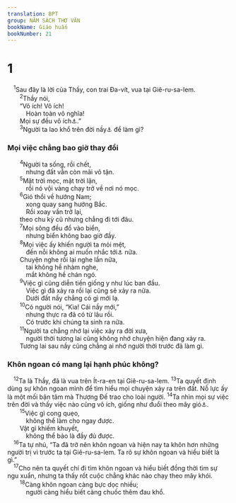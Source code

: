 ```yaml
---
translation: BPT
group: NĂM SÁCH THƠ VĂN
bookName: Giáo huấn 
bookNumber: 21
---
```


<div class="title"><h1>1</h1></div>
<span class="verse tr_1_1"> <sup>1</sup>Sau đây là lời của Thầy, con trai Đa-vít, vua tại Giê-ru-sa-lem.<br/></span>
<span class="verse tr_1_2">  <sup>2</sup>Thầy nói,<br/>  “Vô ích! Vô ích!<br/>   Hoàn toàn vô nghĩa!<br/>  Mọi sự đều vô ích<a data-toggle="tooltip" data-placement="bottom" title="Nguyên văn Hê-bơ-rơ là “hơi nước hay hơi thở.” Nghĩa là “những gì trống rỗng, vô dụng, hay phí thì giờ.”">⚓</a>.”<br/></span>
<span class="verse tr_1_3">  <sup>3</sup>Người ta lao khổ trên đời nầy<a data-toggle="tooltip" data-placement="bottom" title="Nguyên văn, “ở dưới mặt trời.” Xem các câu 9, 13.">⚓</a> để làm gì?<br/></span>
<div class="title"><h3>Mọi việc chẳng bao giờ thay đổi</h3></div>
<span class="verse tr_1_4">  <sup>4</sup>Người ta sống, rồi chết,<br/>   nhưng đất vẫn còn mãi vô tận.<br/></span>
<span class="verse tr_1_5">  <sup>5</sup>Mặt trời mọc, mặt trời lặn,<br/>   rồi nó vội vàng chạy trở về nơi nó mọc.<br/></span>
<span class="verse tr_1_6">  <sup>6</sup>Gió thổi về hướng Nam;<br/>   xong quay sang hướng Bắc.<br/>   Rồi xoay vần trở lại,<br/>  theo chu kỳ cũ nhưng chẳng đi tới đâu.<br/></span>
<span class="verse tr_1_7">  <sup>7</sup>Mọi sông đều đổ vào biển,<br/>   nhưng biển không bao giờ đầy.<br/></span>
<span class="verse tr_1_8">  <sup>8</sup>Mọi việc ấy khiến người ta mỏi mệt,<br/>   đến nỗi không ai muốn nhắc tới<a data-toggle="tooltip" data-placement="bottom" title="Hay “ngôn ngữ không thể nào diễn tả hết mọi điều.” Nguyên văn, “Ngôn ngữ rất yếu ớt.”">⚓</a> nữa.<br/>  Chuyện nghe rồi lại nghe lần nữa,<br/>   tai không hề nhàm nghe,<br/>   mắt không hề chán ngó.<br/></span>
<span class="verse tr_1_9">  <sup>9</sup>Việc gì cũng diễn tiến giống y như lúc ban đầu.<br/>   Việc gì đã xảy ra rồi lại cũng sẽ xảy ra nữa.<br/>   Dưới đất nầy chẳng có gì mới lạ.<br/></span>
<span class="verse tr_1_10">  <sup>10</sup>Có người nói, “Kìa! Cái nầy mới,”<br/>   nhưng thực ra đã có từ lâu rồi.<br/>   Có trước khi chúng ta sinh ra nữa.<br/></span>
<span class="verse tr_1_11">  <sup>11</sup>Người ta chẳng nhớ lại việc xảy ra đời xưa,<br/>   người thời tương lai cũng không nhớ chuyện hiện đang xảy ra.<br/>  Tương lai sau nầy cũng chẳng ai nhớ người thời trước đã làm gì.<br/></span>
<div class="title"><h3>Khôn ngoan có mang lại hạnh phúc không?</h3></div>
<span class="verse tr_1_12"> <sup>12</sup>Ta là Thầy, đã là vua trên Ít-ra-en tại Giê-ru-sa-lem.</span>
<span class="verse tr_1_13"><sup>13</sup>Ta quyết định dùng sự khôn ngoan mình để tìm hiểu mọi chuyện xảy ra trên đất. Nỗ lực ấy là một mối bận tâm mà Thượng Đế trao cho loài người.</span>
<span class="verse tr_1_14"><sup>14</sup>Ta nhìn mọi sự việc trên đời và thấy việc nào cũng vô ích, giống như đuổi theo mây gió<a data-toggle="tooltip" data-placement="bottom" title="Hay “làm cho tinh thần bấn loạn.” Trong tiếng Hê-bơ-rơ chữ “bấn loạn” cũng có nghĩa “thèm muốn,” còn chữ “tinh thần” cũng có nghĩa là “gió.” Xem câu 17.">⚓</a>.<br/></span>
<span class="verse tr_1_15">  <sup>15</sup>Việc gì cong quẹo,<br/>   không thể làm cho ngay được.<br/>  Vật gì khiếm khuyết,<br/>   không thể bảo là đầy đủ được.<br/></span>
<span class="verse tr_1_16"> <sup>16</sup>Ta tự nhủ, “Ta đã trở nên khôn ngoan và hiện nay ta khôn hơn những người trị vì trước ta tại Giê-ru-sa-lem. Ta rõ sự khôn ngoan và hiểu biết là gì.”<br/></span>
<span class="verse tr_1_17"> <sup>17</sup>Cho nên ta quyết chí đi tìm khôn ngoan và hiểu biết đồng thời tìm sự ngu xuẩn, nhưng ta thấy rốt cuộc chẳng khác nào chạy theo mây khói.<br/></span>
<span class="verse tr_1_18">  <sup>18</sup>Càng khôn ngoan càng bực dọc nhiều;<br/>   người càng hiểu biết càng chuốc thêm đau khổ.<br/></span>
